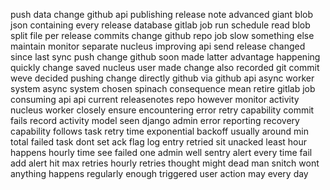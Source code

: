 push data change github api publishing release note advanced giant blob json containing every release database gitlab job run schedule read blob split file per release commits change github repo job slow something else maintain monitor separate nucleus improving api send release changed since last sync push change github soon made latter advantage happening quickly change saved nucleus user made change also recorded git commit weve decided pushing change directly github via github api async worker system async system chosen spinach consequence mean retire gitlab job consuming api api current releasenotes repo however monitor activity nucleus worker closely ensure encountering error retry capability commit fails record activity model seen django admin error reporting recovery capability follows task retry time exponential backoff usually around min total failed task dont set ack flag log entry retried sit unacked least hour happens hourly time see failed one admin well sentry alert every time fail add alert hit max retries hourly retries thought might dead man snitch wont anything happens regularly enough triggered user action may every day